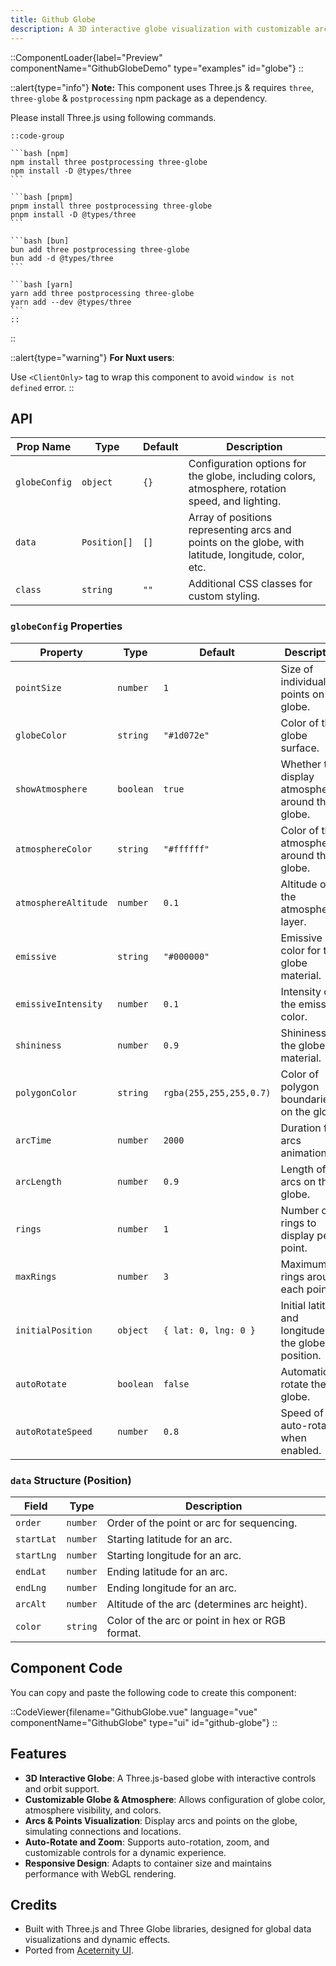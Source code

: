```yaml
---
title: Github Globe
description: A 3D interactive globe visualization with customizable arcs, points, and animation options inspired from Github.
---
```


::ComponentLoader{label="Preview" componentName="GithubGlobeDemo" type="examples" id="globe"}
::

::alert{type="info"}
**Note:** This component uses Three.js & requires `three`, `three-globe` & `postprocessing` npm package as a dependency.

Please install Three.js using following commands.

    ::code-group

    ```bash [npm]
    npm install three postprocessing three-globe
    npm install -D @types/three
    ```

    ```bash [pnpm]
    pnpm install three postprocessing three-globe
    pnpm install -D @types/three
    ```

    ```bash [bun]
    bun add three postprocessing three-globe
    bun add -d @types/three
    ```

    ```bash [yarn]
    yarn add three postprocessing three-globe
    yarn add --dev @types/three
    ```
    ::

::

::alert{type="warning"}
**For Nuxt users**:

Use `<ClientOnly>` tag to wrap this component to avoid `window is not defined` error.
::

## API

| Prop Name     | Type         | Default | Description                                                                                         |
| ------------- | ------------ | ------- | --------------------------------------------------------------------------------------------------- |
| `globeConfig` | `object`     | `{}`    | Configuration options for the globe, including colors, atmosphere, rotation speed, and lighting.    |
| `data`        | `Position[]` | `[]`    | Array of positions representing arcs and points on the globe, with latitude, longitude, color, etc. |
| `class`       | `string`     | `""`    | Additional CSS classes for custom styling.                                                          |

### `globeConfig` Properties

| Property             | Type      | Default                 | Description                                              |
| -------------------- | --------- | ----------------------- | -------------------------------------------------------- |
| `pointSize`          | `number`  | `1`                     | Size of individual points on the globe.                  |
| `globeColor`         | `string`  | `"#1d072e"`             | Color of the globe surface.                              |
| `showAtmosphere`     | `boolean` | `true`                  | Whether to display atmosphere around the globe.          |
| `atmosphereColor`    | `string`  | `"#ffffff"`             | Color of the atmosphere around the globe.                |
| `atmosphereAltitude` | `number`  | `0.1`                   | Altitude of the atmosphere layer.                        |
| `emissive`           | `string`  | `"#000000"`             | Emissive color for the globe material.                   |
| `emissiveIntensity`  | `number`  | `0.1`                   | Intensity of the emissive color.                         |
| `shininess`          | `number`  | `0.9`                   | Shininess of the globe material.                         |
| `polygonColor`       | `string`  | `rgba(255,255,255,0.7)` | Color of polygon boundaries on the globe.                |
| `arcTime`            | `number`  | `2000`                  | Duration for arcs animation.                             |
| `arcLength`          | `number`  | `0.9`                   | Length of arcs on the globe.                             |
| `rings`              | `number`  | `1`                     | Number of rings to display per point.                    |
| `maxRings`           | `number`  | `3`                     | Maximum rings around each point.                         |
| `initialPosition`    | `object`  | `{ lat: 0, lng: 0 }`    | Initial latitude and longitude for the globe's position. |
| `autoRotate`         | `boolean` | `false`                 | Automatically rotate the globe.                          |
| `autoRotateSpeed`    | `number`  | `0.8`                   | Speed of auto-rotation when enabled.                     |

### `data` Structure (Position)

| Field      | Type     | Description                                     |
| ---------- | -------- | ----------------------------------------------- |
| `order`    | `number` | Order of the point or arc for sequencing.       |
| `startLat` | `number` | Starting latitude for an arc.                   |
| `startLng` | `number` | Starting longitude for an arc.                  |
| `endLat`   | `number` | Ending latitude for an arc.                     |
| `endLng`   | `number` | Ending longitude for an arc.                    |
| `arcAlt`   | `number` | Altitude of the arc (determines arc height).    |
| `color`    | `string` | Color of the arc or point in hex or RGB format. |

## Component Code

You can copy and paste the following code to create this component:

::CodeViewer{filename="GithubGlobe.vue" language="vue" componentName="GithubGlobe" type="ui" id="github-globe"}
::

## Features

- **3D Interactive Globe**: A Three.js-based globe with interactive controls and orbit support.
- **Customizable Globe & Atmosphere**: Allows configuration of globe color, atmosphere visibility, and colors.
- **Arcs & Points Visualization**: Display arcs and points on the globe, simulating connections and locations.
- **Auto-Rotate and Zoom**: Supports auto-rotation, zoom, and customizable controls for a dynamic experience.
- **Responsive Design**: Adapts to container size and maintains performance with WebGL rendering.

## Credits

- Built with Three.js and Three Globe libraries, designed for global data visualizations and dynamic effects.
- Ported from [Aceternity UI](https://ui.aceternity.com/components/github-globe).
